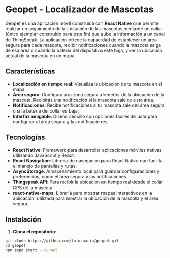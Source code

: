 # Geopet - Localizador de Mascotas

Geopet es una aplicación móvil construida con **React Native** que permite realizar un seguimiento de la ubicación de las mascotas mediante un collar (único ejemplar construido para este fin) que sube la información a un canal de ThingSpeak. La aplicación ofrece la capacidad de establecer un área segura para cada mascota, recibir notificaciones cuando la mascota salga de esa área o cuando la batería del dispositivo esté baja, y ver la ubicación actual de la mascota en un mapa.

## Características

- **Localización en tiempo real**: Visualiza la ubicación de tu mascota en el mapa.
- **Área segura**: Configura una zona segura alrededor de la ubicación de la mascota. Recibirás una notificación si la mascota sale de esta área.
- **Notificaciones**: Recibe notificaciones si tu mascota sale del área segura o si la batería del collar es baja.
- **Interfaz amigable**: Diseño sencillo con opciones fáciles de usar para configurar el área segura y las notificaciones.

## Tecnologías

- **React Native**: Framework para desarrollar aplicaciones móviles nativas utilizando JavaScript y React.
- **React Navigation**: Librería de navegación para React Native que facilita el manejo de pantallas y rutas.
- **AsyncStorage**: Almacenamiento local para guardar configuraciones y preferencias, como el área segura y las notificaciones.
- **Thingspeak API**: Para recibir la ubicación en tiempo real desde el collar GPS de la mascota.
- **react-native-maps**: Librería para mostrar mapas interactivos en la aplicación, utilizada para mostrar la ubicación de la mascota y el área segura.

## Instalación

1. **Clona el repositorio**:

```bash
git clone https://github.com/tu-usuario/geopet.git
cd geopet
npm expo start --tunnel